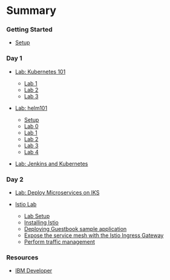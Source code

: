 # Summary

<!-- Rules of SUMMARY.md are here: https://docs.gitbook.com/integrations/github/content-configuration#summary -->
<!-- All headings MUST be THREE hashmarks (###) -->
<!-- Indented bullets (4 spaces) will make the first line be a section -->

### Getting Started

* [Setup](pre-work/README.md)

### Day 1
* [Lab: Kubernetes 101](generatedContent/kube101/README.md)
    * [Lab 1](generatedContent/kube101/Lab1/README.md)
    * [Lab 2](generatedContent/kube101/Lab2/README.md)
    * [Lab 3](generatedContent/kube101/Lab3/README.md)

* [Lab: helm101](generatedContent/helm101/README.md)
    * [Setup](helm-setup/README.md)
    * [Lab 0](generatedContent/helm101/Lab0/README.md)
    * [Lab 1](generatedContent/helm101/Lab1/README.md)
    * [Lab 2](generatedContent/helm101/Lab2/README.md)
    * [Lab 3](generatedContent/helm101/Lab3/README.md)
    * [Lab 4](generatedContent/helm101/Lab4/README.md)
    
* [Lab: Jenkins and Kubernetes](generatedContent/app-modernization-cicd-lab-iks/README.md)

### Day 2
* [Lab: Deploy Microservices on IKS](generatedContent/spring-boot-microservices-on-kubernetes/README_deployment.md)

* [Istio Lab](istio101/README.md)
    * [Lab Setup](istio101/setup.md)
    * [Installing Istio](generatedContent/istio101/exercise-2/README.md)
    * [Deploying Guestbook sample application](istio101/exercise-3/README.md) 
    * [Expose the service mesh with the Istio Ingress Gateway](istio101/exercise-5/README.md) 
    * [Perform traffic management](istio101/exercise-6/README.md)


### Resources

* [IBM Developer](https://developer.ibm.com)